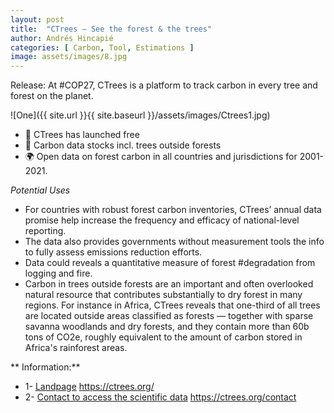 ```yaml
---
layout: post
title:  "CTrees – See the forest & the trees"
author: Andrés Hincapié 
categories: [ Carbon, Tool, Estimations ]
image: assets/images/8.jpg
---
```

Release: At #COP27, CTrees is a platform to track carbon in every tree and forest on the planet.

![One]({{ site.url }}{{ site.baseurl }}/assets/images/Ctrees1.jpg)

- 🌲 CTrees has launched free 
- 🌿 Carbon data stocks incl. trees outside forests
- 🌍 Open data on forest carbon in all countries and jurisdictions for 2001-2021.

*Potential Uses*  
- For countries with robust forest carbon inventories, CTrees’ annual data promise help increase the frequency and efficacy of national-level reporting.
- The data also provides governments without measurement tools the info to fully assess emissions reduction efforts.
- Data could reveals a quantitative measure of forest #degradation from logging and fire.
- Carbon in trees outside forests are an important and often overlooked natural resource that contributes substantially to dry forest in many regions. For instance in Africa, CTrees reveals that one-third of all trees are located outside areas classified as forests — together with sparse savanna woodlands and dry forests, and they contain more than 60b tons of CO2e, roughly equivalent to the amount of carbon stored in Africa's rainforest areas.


** Information:**
- 1- [Landpage](https://ctrees.org/) https://ctrees.org/
- 2- [Contact to access the scientific data](https://ctrees.org/contact) https://ctrees.org/contact

